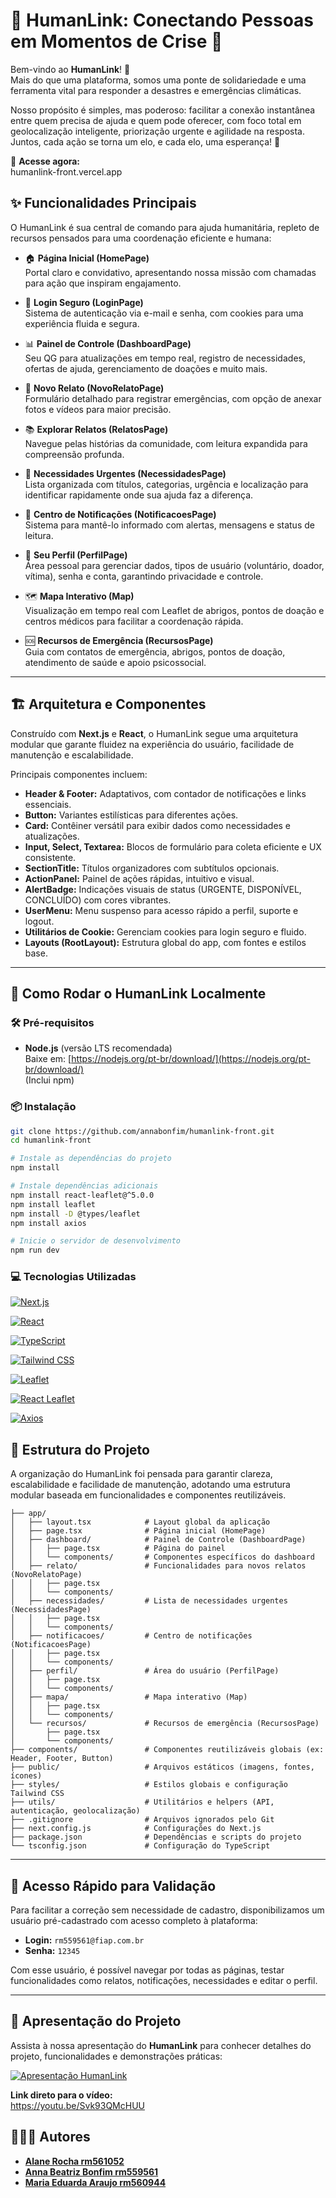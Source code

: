 # 🔗 HumanLink: Conectando Pessoas em Momentos de Crise 💙

Bem-vindo ao **HumanLink**! 🚀  
Mais do que uma plataforma, somos uma ponte de solidariedade e uma ferramenta vital para responder a desastres e emergências climáticas. 

Nosso propósito é simples, mas poderoso: facilitar a conexão instantânea entre quem precisa de ajuda e quem pode oferecer, com foco total em geolocalização inteligente, priorização urgente e agilidade na resposta.  
Juntos, cada ação se torna um elo, e cada elo, uma esperança! 🤝

🔗 **Acesse agora:**  
humanlink-front.vercel.app


## ✨ Funcionalidades Principais

O HumanLink é sua central de comando para ajuda humanitária, repleto de recursos pensados para uma coordenação eficiente e humana:

- 🏠 **Página Inicial (HomePage)**  
  Portal claro e convidativo, apresentando nossa missão com chamadas para ação que inspiram engajamento.

- 🔑 **Login Seguro (LoginPage)**  
  Sistema de autenticação via e-mail e senha, com cookies para uma experiência fluida e segura.

- 📊 **Painel de Controle (DashboardPage)**  
  Seu QG para atualizações em tempo real, registro de necessidades, ofertas de ajuda, gerenciamento de doações e muito mais.

- 📝 **Novo Relato (NovoRelatoPage)**  
  Formulário detalhado para registrar emergências, com opção de anexar fotos e vídeos para maior precisão.

- 📚 **Explorar Relatos (RelatosPage)**  
  Navegue pelas histórias da comunidade, com leitura expandida para compreensão profunda.

- 🙏 **Necessidades Urgentes (NecessidadesPage)**  
  Lista organizada com títulos, categorias, urgência e localização para identificar rapidamente onde sua ajuda faz a diferença.

- 🔔 **Centro de Notificações (NotificacoesPage)**  
  Sistema para mantê-lo informado com alertas, mensagens e status de leitura.

- 👤 **Seu Perfil (PerfilPage)**  
  Área pessoal para gerenciar dados, tipos de usuário (voluntário, doador, vítima), senha e conta, garantindo privacidade e controle.

- 🗺️ **Mapa Interativo (Map)**  
  Visualização em tempo real com Leaflet de abrigos, pontos de doação e centros médicos para facilitar a coordenação rápida.

- 🆘 **Recursos de Emergência (RecursosPage)**  
  Guia com contatos de emergência, abrigos, pontos de doação, atendimento de saúde e apoio psicossocial.

---

## 🏗️ Arquitetura e Componentes

Construído com **Next.js** e **React**, o HumanLink segue uma arquitetura modular que garante fluidez na experiência do usuário, facilidade de manutenção e escalabilidade.

Principais componentes incluem:

- **Header & Footer:** Adaptativos, com contador de notificações e links essenciais.  
- **Button:** Variantes estilísticas para diferentes ações.  
- **Card:** Contêiner versátil para exibir dados como necessidades e atualizações.  
- **Input, Select, Textarea:** Blocos de formulário para coleta eficiente e UX consistente.  
- **SectionTitle:** Títulos organizadores com subtítulos opcionais.  
- **ActionPanel:** Painel de ações rápidas, intuitivo e visual.  
- **AlertBadge:** Indicações visuais de status (URGENTE, DISPONÍVEL, CONCLUÍDO) com cores vibrantes.  
- **UserMenu:** Menu suspenso para acesso rápido a perfil, suporte e logout.  
- **Utilitários de Cookie:** Gerenciam cookies para login seguro e fluido.  
- **Layouts (RootLayout):** Estrutura global do app, com fontes e estilos base.

---

## 🚀 Como Rodar o HumanLink Localmente

### 🛠️ Pré-requisitos

- **Node.js** (versão LTS recomendada)  
  Baixe em: [https://nodejs.org/pt-br/download/](https://nodejs.org/pt-br/download/)  
  (Inclui npm)

### 📦 Instalação

```bash
git clone https://github.com/annabonfim/humanlink-front.git
cd humanlink-front

# Instale as dependências do projeto
npm install

# Instale dependências adicionais
npm install react-leaflet@^5.0.0
npm install leaflet
npm install -D @types/leaflet
npm install axios

# Inicie o servidor de desenvolvimento
npm run dev

```

### 💻 Tecnologias Utilizadas

[![Next.js](https://img.shields.io/badge/Next.js-000000?style=for-the-badge&logo=next.js&logoColor=white)](https://nextjs.org/)

[![React](https://img.shields.io/badge/React-61DAFB?style=for-the-badge&logo=react&logoColor=black)](https://reactjs.org/)

[![TypeScript](https://img.shields.io/badge/TypeScript-3178C6?style=for-the-badge&logo=typescript&logoColor=white)](https://www.typescriptlang.org/)

[![Tailwind CSS](https://img.shields.io/badge/Tailwind_CSS-06B6D4?style=for-the-badge&logo=tailwind-css&logoColor=white)](https://tailwindcss.com/)

[![Leaflet](https://img.shields.io/badge/Leaflet-199900?style=for-the-badge&logo=leaflet&logoColor=white)](https://leafletjs.com/)

[![React Leaflet](https://img.shields.io/badge/React--Leaflet-61DAFB?style=for-the-badge&logo=react&logoColor=black)](https://react-leaflet.js.org/)

[![Axios](https://img.shields.io/badge/Axios-5A29E4?style=for-the-badge&logo=axios&logoColor=white)](https://axios-http.com/)


## 📁 Estrutura do Projeto
A organização do HumanLink foi pensada para garantir clareza, escalabilidade e facilidade de manutenção, adotando uma estrutura modular baseada em funcionalidades e componentes reutilizáveis.



```
├── app/
│   ├── layout.tsx            # Layout global da aplicação
│   ├── page.tsx              # Página inicial (HomePage)
│   ├── dashboard/            # Painel de Controle (DashboardPage)
│   │   ├── page.tsx          # Página do painel
│   │   └── components/       # Componentes específicos do dashboard
│   ├── relato/               # Funcionalidades para novos relatos (NovoRelatoPage)
│   │   ├── page.tsx          
│   │   └── components/       
│   ├── necessidades/         # Lista de necessidades urgentes (NecessidadesPage)
│   │   ├── page.tsx          
│   │   └── components/       
│   ├── notificacoes/         # Centro de notificações (NotificacoesPage)
│   │   ├── page.tsx          
│   │   └── components/       
│   ├── perfil/               # Área do usuário (PerfilPage)
│   │   ├── page.tsx          
│   │   └── components/       
│   ├── mapa/                 # Mapa interativo (Map)
│   │   ├── page.tsx          
│   │   └── components/       
│   └── recursos/             # Recursos de emergência (RecursosPage)
│       ├── page.tsx          
│       └── components/       
├── components/               # Componentes reutilizáveis globais (ex: Header, Footer, Button)
├── public/                   # Arquivos estáticos (imagens, fontes, ícones)
├── styles/                   # Estilos globais e configuração Tailwind CSS
├── utils/                    # Utilitários e helpers (API, autenticação, geolocalização)
├── .gitignore                # Arquivos ignorados pelo Git
├── next.config.js            # Configurações do Next.js
├── package.json              # Dependências e scripts do projeto
└── tsconfig.json             # Configuração do TypeScript
```



---

## 👤 Acesso Rápido para Validação

Para facilitar a correção sem necessidade de cadastro, disponibilizamos um usuário pré-cadastrado com acesso completo à plataforma:

- **Login:** `rm559561@fiap.com.br`  
- **Senha:** `12345`

Com esse usuário, é possível navegar por todas as páginas, testar funcionalidades como relatos, notificações, necessidades e editar o perfil.

---


## 🎥 Apresentação do Projeto

Assista à nossa apresentação do **HumanLink** para conhecer detalhes do projeto, funcionalidades e demonstrações práticas:

[![Apresentação HumanLink](https://img.youtube.com/vi/SEU_VIDEO_ID/maxresdefault.jpg)](https://youtu.be/Svk93QMcHUU)

**Link direto para o vídeo:**  
https://youtu.be/Svk93QMcHUU





## 👩🏻‍💻 Autores

- [**Alane Rocha rm561052**](https://github.com/alanerochaa)  
- [**Anna Beatriz Bonfim rm559561**](https://github.com/annabonfim)  
- [**Maria Eduarda Araujo rm560944**](https://github.com/DudaAraujo14)  
